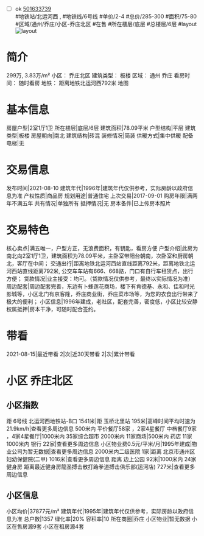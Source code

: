 - [ ] ok [501633739](https://bj.5i5j.com/ershoufang/501633739.html)  
 #地铁站/北运河西 ,  #地铁线/6号线
#单价/2-4 #总价/285-300 #面积/75-80   #区域/通州/乔庄/小区-乔庄北区 #在售 #所在楼层/底层 #总楼层/6层 #layout 
![layout](http://image2a.5i5j.com/bdir/layout/c91bc998e0f64c3093097ed9005aa66e.jpg_P5.jpg) 
# 简介 
 299万,  3.83万/m² 
小区： 乔庄北区
建筑类型： 板楼
区域： 通州 乔庄
看房时间： 随时看房
地铁： 距离地铁北运河西792米 地图
# 基本信息 
 房屋户型|2室1厅1卫
所在楼层|底层/6层
建筑面积|78.09平米
户型结构|平层
建筑类型|板楼
房屋朝向|南北
建筑结构|砖混
装修情况|简装
供暖方式|集中供暖
配备电梯|无
# 交易信息 
 发布时间|2021-08-10
建筑年代|1996年|建筑年代仅供参考，实际房龄以政府信息为准
产权性质|商品房
规划用途|普通住宅
上次交易|2017-09-01
购房年限|满两年不满五年
共有情况|单独所有
抵押情况|无
房本备件|已上传房本照片
# 交易特色 
 核心卖点|满五唯一，户型方正，无浪费面积，有钥匙，看房方便
户型介绍|此房为南北向2室1厅1卫，建筑面积为78.09平米，主卧室带阳台朝南，次卧室和厨房朝北，客厅在中间；
交通出行|距离地铁北运河西站直线距离792米，距离地铁北运河西站直线距离792米, 公交车车站有666、668路，门口有自行车租赁点，出行方便；
贷款情况|业主接受：均可。（贷款情况仅供参考，最终以实际情况为准）
周边配套|周边配套完善，东边有卜蜂莲花商场，楼下有肯德基、永和、佳和时光影城等，小区北门有京客隆，乔庄商业街，乔庄菜市场等，为您的衣食出行带来了极大的便利；
小区信息|1996年建成，老社区，配套完善，密度低，小区比较安静
权属抵押|房本干净，可随时配合签约。
# 带看 
 2021-08-15|最近带看	 2|次|近30天带看	 2|次|累计带看
# 小区 乔庄北区
## 小区指数 
 距 6号线 北运河西地铁站-B口 1541米|距 玉桥北里站 195米|高峰时间平均时速为21.9km/h|查看更多周边信息
500米内 平价餐厅58家 ，2家4星餐厅
中档餐厅9家 ，4家4星餐厅|1000米内 35家综合超市
2000米内 11家商场|500米内 药店 11家
1000米内 银行 22家|查看更多周边信息
小区物业费0.5元/平米/月|1995年建成|物业公司为暂无数据|查看更多周边信息
2000米内二级医院 1家|距离 北京市通州区妇幼保健院(二甲)  1016米|查看更多周边信息
距离 边上公园 92米|1000米内 24家 健身房
距离最近健身房龍圣搏击散打跆拳道搏击俱乐部(运河店) 727米|查看更多周边信息
## 小区信息 
 小区均价|37877元/m²
建筑年代|1995年|建筑年代仅供参考，实际房龄以政府信息为准
总户数|1357
绿化率|20%
容积率|10
所在商圈|乔庄
小区物业|暂无数据
小区在售房源9套
小区在租房源4套
